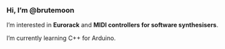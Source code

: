 <h3>Hi, I’m @brutemoon</H3>
<p>I’m interested in <b>Eurorack</b> and <b>MIDI controllers for software synthesisers</b>. </p>
<p>I’m currently learning C++ for Arduino.</p>

<!---
brutemoon/brutemoon is a ✨ special ✨ repository because its `README.md` (this file) appears on your GitHub profile.
You can click the Preview link to take a look at your changes.
--->
